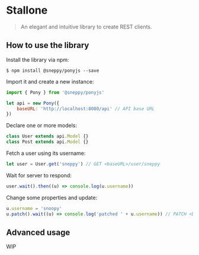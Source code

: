 # Stallone

> An elegant and intuitive library to create REST clients.

How to use the library
----------------------

Install the library via npm:

```console
$ npm install @sneppy/ponyjs --save
```

Import it and create a new instance:

```javascript
import { Pony } from '@sneppy/ponyjs'

let api = new Pony({
	baseURL: 'http://localhost:8080/api' // API base URL
})
```

Declare one or more models:

```javascript
class User extends api.Model {}
class Post extends api.Model {}
```

Fetch a user using its username:

```javascript
let user = User.get('sneppy') // GET <baseURL>/user/sneppy
```

Wait for server to respond:

```javascript
user.wait().then((u) => console.log(u.username))
```

Change some properties and update:

```javascript
u.username = 'snoopy'
u.patch().wait((u) => console.log('patched ' + u.username)) // PATCH <baseURL>/user/<user.id> { username: 'snoopy' }
```

Advanced usage
--------------

WIP
